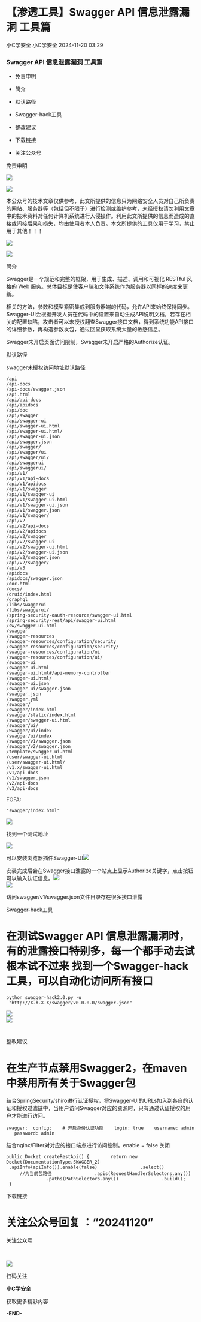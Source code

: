 #  【渗透工具】Swagger API 信息泄露漏洞 工具篇   
小C学安全  小C学安全   2024-11-20 03:29  
  
### Swagger API 信息泄露漏洞 工具篇  
- 免责申明  
  
- 简介  
  
- 默认路径  
  
- Swagger-hack工具  
  
- 整改建议  
  
- 下载链接  
  
- 关注公众号  
  
免责申明  
  
  
![](https://mmbiz.qpic.cn/sz_mmbiz_png/BkyJtnXQDAskLkV8WcVk4zic789oFWIMMyL9h3OmYBhJeP7DUeeEmoTZYqrHupR0S4gvsGDWuKxlpbuZQOcIkTQ/640?wx_fmt=png&from=appmsg "")  
  
  
![](https://mmbiz.qpic.cn/sz_mmbiz_png/BkyJtnXQDAskLkV8WcVk4zic789oFWIMM4QE6MQeXibzDwsouMMmibdwVqiaicAPXQY2WJMnIU99VicedkIH1Vtzc1Sg/640?wx_fmt=png&from=appmsg "")  
  
本公众号的技术文章仅供参考，此文所提供的信息只为网络安全人员对自己所负责的网站、服务器等（包括但不限于）进行检测或维护参考，未经授权请勿利用文章中的技术资料对任何计算机系统进行入侵操作。利用此文所提供的信息而造成的直接或间接后果和损失，均由使用者本人负责。本文所提供的工具仅用于学习，禁止用于其他！！！  
  
![](https://mmbiz.qpic.cn/sz_mmbiz_png/BkyJtnXQDAskLkV8WcVk4zic789oFWIMMomVz7gteKGAT6wJv5iaAiada6E0BkPHhnuZqbx528BZ4H7rgqaJWAFng/640?wx_fmt=png&from=appmsg "")  
  
  
![](https://mmbiz.qpic.cn/sz_mmbiz_png/BkyJtnXQDAskLkV8WcVk4zic789oFWIMMG6O2wcpAcicUIXjSHCfD1oTfOygb5P2haUuPqkRtrKRzErRyFKLSb9w/640?wx_fmt=png&from=appmsg "")  
  
  
  
简介  
  
Swagger是一个规范和完整的框架，用于生成、描述、调用和可视化 RESTful 风格的 Web 服务。总体目标是使客户端和文件系统作为服务器以同样的速度来更新。  
  
相关的方法，参数和模型紧密集成到服务器端的代码，允许API来始终保持同步。Swagger-UI会根据开发人员在代码中的设置来自动生成API说明文档，若存在相关的配置缺陷，攻击者可以未授权翻查Swagger接口文档，得到系统功能API接口的详细参数，再构造参数发包，通过回显获取系统大量的敏感信息。  
  
Swagger未开启页面访问限制，Swagger未开启严格的Authorize认证。‍  
  
  
默认路径  
  
swagger未授权访问地址默认路径  
```
/api
/api-docs
/api-docs/swagger.json
/api.html
/api/api-docs
/api/apidocs
/api/doc
/api/swagger
/api/swagger-ui
/api/swagger-ui.html
/api/swagger-ui.html/
/api/swagger-ui.json
/api/swagger.json
/api/swagger/
/api/swagger/ui
/api/swagger/ui/
/api/swaggerui
/api/swaggerui/
/api/v1/
/api/v1/api-docs
/api/v1/apidocs
/api/v1/swagger
/api/v1/swagger-ui
/api/v1/swagger-ui.html
/api/v1/swagger-ui.json
/api/v1/swagger.json
/api/v1/swagger/
/api/v2
/api/v2/api-docs
/api/v2/apidocs
/api/v2/swagger
/api/v2/swagger-ui
/api/v2/swagger-ui.html
/api/v2/swagger-ui.json
/api/v2/swagger.json
/api/v2/swagger/
/api/v3
/apidocs
/apidocs/swagger.json
/doc.html
/docs/
/druid/index.html
/graphql
/libs/swaggerui
/libs/swaggerui/
/spring-security-oauth-resource/swagger-ui.html
/spring-security-rest/api/swagger-ui.html
/sw/swagger-ui.html
/swagger
/swagger-resources
/swagger-resources/configuration/security
/swagger-resources/configuration/security/
/swagger-resources/configuration/ui
/swagger-resources/configuration/ui/
/swagger-ui
/swagger-ui.html
/swagger-ui.html#/api-memory-controller
/swagger-ui.html/
/swagger-ui.json
/swagger-ui/swagger.json
/swagger.json
/swagger.yml
/swagger/
/swagger/index.html
/swagger/static/index.html
/swagger/swagger-ui.html
/swagger/ui/
/Swagger/ui/index
/swagger/ui/index
/swagger/v1/swagger.json
/swagger/v2/swagger.json
/template/swagger-ui.html
/user/swagger-ui.html
/user/swagger-ui.html/
/v1.x/swagger-ui.html
/v1/api-docs
/v1/swagger.json
/v2/api-docs
/v3/api-docs

```  
  
FOFA:  
```
"swagger/index.html"
```  
  
![](https://mmbiz.qpic.cn/sz_mmbiz_png/BkyJtnXQDAskLkV8WcVk4zic789oFWIMM5oUia8ZIPBcBMKlEV9vPibkp6mibjqs6jOX4N46cnCCICDN59XZa24Icg/640?wx_fmt=png&from=appmsg "")  
  
找到一个测试地址  
  
![](https://mmbiz.qpic.cn/sz_mmbiz_png/BkyJtnXQDAskLkV8WcVk4zic789oFWIMMsSf0icsVxx2DwsibpmPyCqpKHInd8JgKliagqeD8H3hXnGhicxlv439euw/640?wx_fmt=png&from=appmsg "")  
  
可以安装浏览器插件Swagger-UI![](https://mmbiz.qpic.cn/sz_mmbiz_png/BkyJtnXQDAskLkV8WcVk4zic789oFWIMM03AfUIyNYb0ZMEJbyufd41VUADIeaVXHkic8fjX31xBib7WXbBMrp4gg/640?wx_fmt=png&from=appmsg "")  
  
安装完成后会在Swagger接口泄露的一个站点上显示Authorize关键字，点击按钮可以输入认证信息。![](https://mmbiz.qpic.cn/sz_mmbiz_png/BkyJtnXQDAskLkV8WcVk4zic789oFWIMMqdNz4bJrajMva5FGZuZDKhfJLNun44ibCaDHkQhaTw0ureU2Fo7UXfg/640?wx_fmt=png&from=appmsg "")  
![](https://mmbiz.qpic.cn/sz_mmbiz_png/BkyJtnXQDAskLkV8WcVk4zic789oFWIMMCyuVlHKHU0ib4tbRF7F8PYoDXxMqAvCYBMrnqtNtVZzwHSKH0rBl11Q/640?wx_fmt=png&from=appmsg "")  
  
访问swagger/v1/swagger.json文件目录存在很多接口泄露  
  
Swagger-hack工具  
# 在测试Swagger API 信息泄露漏洞时，有的泄露接口特别多，每一个都手动去试根本试不过来 找到一个Swagger-hack工具，可以自动化访问所有接口  
```
python swagger-hack2.0.py -u
 "http://X.X.X.X/swagger/v0.0.0.0/swagger.json"
```  
  
![](https://mmbiz.qpic.cn/sz_mmbiz_png/BkyJtnXQDAskLkV8WcVk4zic789oFWIMMa1k01MB9ANfKX38AIG2rgtsuKhvdvbqa24dPXOXFClwv1WDaAibPfnA/640?wx_fmt=png&from=appmsg "")  
![](https://mmbiz.qpic.cn/sz_mmbiz_png/BkyJtnXQDAskLkV8WcVk4zic789oFWIMM02iavpiclnZM2k7d8GKdG1UcxibwOUCctd2L8gAWibaLkTvEd4qz4JicFgA/640?wx_fmt=png&from=appmsg "")  
#   
  
  
整改建议  
# 在生产节点禁用Swagger2，在maven中禁用所有关于Swagger包  
  
结合SpringSecurity/shiro进行认证授权，将Swagger-UI的URLs加入到各自的认证和授权过滤链中，当用户访问Swagger对应的资源时，只有通过认证授权的用户才能进行访问。  
```
swagger:  config:    # 开启身份认证功能    login: true    username: admin    password: admin
```  
  
结合nginx/Filter对对应的接口端点进行访问控制。enable = false 关闭  
```
public Docket createRestApi() {        return new Docket(DocumentationType.SWAGGER_2)                .apiInfo(apiInfo()).enable(false)                .select()                //为当前包路径                .apis(RequestHandlerSelectors.any())                .paths(PathSelectors.any())                .build();    }    
```  
  
下载链接  
# 关注公众号回复 ：“20241120”  
  
  
关注公众号  
  
              
  
  
![](https://mmbiz.qpic.cn/sz_mmbiz_png/BkyJtnXQDAskLkV8WcVk4zic789oFWIMMnx6IGz12gDUyeYMk0pmS260riapeJKiaD72I2nreQou25iadsvKZNIpWg/640?wx_fmt=png&from=appmsg "")  
  
  
扫码关注  
  
**小C学安全**  
  
获取更多精彩内容  
  
  
**-END-**  
  
  
  
